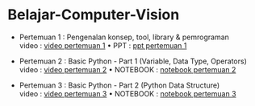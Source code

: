 # Belajar-Computer-Vision
 
 
- Pertemuan 1 : Pengenalan konsep, tool, library & pemrograman \
video : [video pertemuan 1](https://www.youtube.com/watch?v=-PHjHe1OYQk) • PPT : [ppt pertemuan 1](01.%20Pengenalan%20konsep,%20tool,%20library%20&%20pemrograman/01.%20Pengenalan%20konsep,%20tool,%20library%20&%20pemrograman.pptx)

- Pertemuan 2 : Basic Python - Part 1 (Variable, Data Type, Operators)\
video : [video pertemuan 2](https://www.youtube.com/watch?v=QvDrelzr9oo) • NOTEBOOK : [notebook pertemuan 2](02.%20Basic%20Python%20-%20Part%201/Basic%20Python%20-%20Part%201.ipynb)

- Pertemuan 3 : Basic Python - Part 2 (Python Data Structure)\
video : [video pertemuan 3](https://youtu.be/1YJBOgZeEXw) • NOTEBOOK : [notebook pertemuan 3](03.%20Basic%20Python%20-%20Part%202/03%20Basic%20Python%20-%20Part%202.ipynb)
